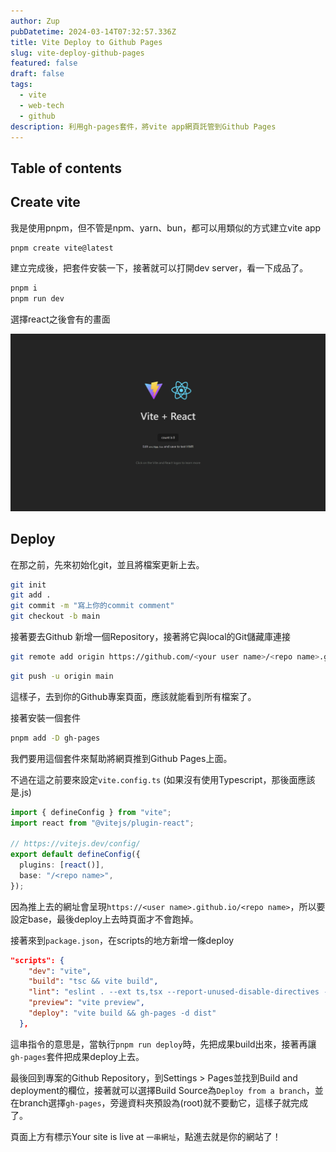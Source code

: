 ```yaml
---
author: Zup
pubDatetime: 2024-03-14T07:32:57.336Z
title: Vite Deploy to Github Pages
slug: vite-deploy-github-pages
featured: false
draft: false
tags:
  - vite
  - web-tech
  - github
description: 利用gh-pages套件，將vite app網頁託管到Github Pages
---
```


## Table of contents

## Create vite

我是使用pnpm，但不管是npm、yarn、bun，都可以用類似的方式建立vite app

```bash
pnpm create vite@latest
```

建立完成後，把套件安裝一下，接著就可以打開dev server，看一下成品了。

```bash
pnpm i
pnpm run dev
```

選擇react之後會有的畫面

![create vite](https://github.com/xup60521/xup60521.github.io/blob/asset/vite-deploy-github-pages/vite.png?raw=true)

## Deploy

在那之前，先來初始化git，並且將檔案更新上去。

```bash
git init
git add .
git commit -m "寫上你的commit comment"
git checkout -b main
```

接著要去Github 新增一個Repository，接著將它與local的Git儲藏庫連接

```bash
git remote add origin https://github.com/<your user name>/<repo name>.git
```

```bash
git push -u origin main
```

這樣子，去到你的Github專案頁面，應該就能看到所有檔案了。

接著安裝一個套件

```bash
pnpm add -D gh-pages
```

我們要用這個套件來幫助將網頁推到Github Pages上面。

不過在這之前要來設定`vite.config.ts` (如果沒有使用Typescript，那後面應該是.js)

```ts
import { defineConfig } from "vite";
import react from "@vitejs/plugin-react";

// https://vitejs.dev/config/
export default defineConfig({
  plugins: [react()],
  base: "/<repo name>",
});
```

因為推上去的網址會呈現`https://<user name>.github.io/<repo name>`，所以要設定base，最後deploy上去時頁面才不會跑掉。

接著來到`package.json`，在scripts的地方新增一條deploy

```json
"scripts": {
    "dev": "vite",
    "build": "tsc && vite build",
    "lint": "eslint . --ext ts,tsx --report-unused-disable-directives --max-warnings 0",
    "preview": "vite preview",
    "deploy": "vite build && gh-pages -d dist"
  },
```

這串指令的意思是，當執行`pnpm run deploy`時，先把成果build出來，接著再讓`gh-pages`套件把成果deploy上去。

最後回到專案的Github Repository，到Settings > Pages並找到Build and deployment的欄位，接著就可以選擇Build Source為`Deploy from a branch`，並在branch選擇`gh-pages`，旁邊資料夾預設為(root)就不要動它，這樣子就完成了。

頁面上方有標示Your site is live at `一串網址`，點進去就是你的網站了！
